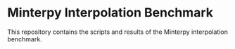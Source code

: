 # Minterpy Interpolation Benchmark

This repository contains the scripts and results of the Minterpy interpolation benchmark.
